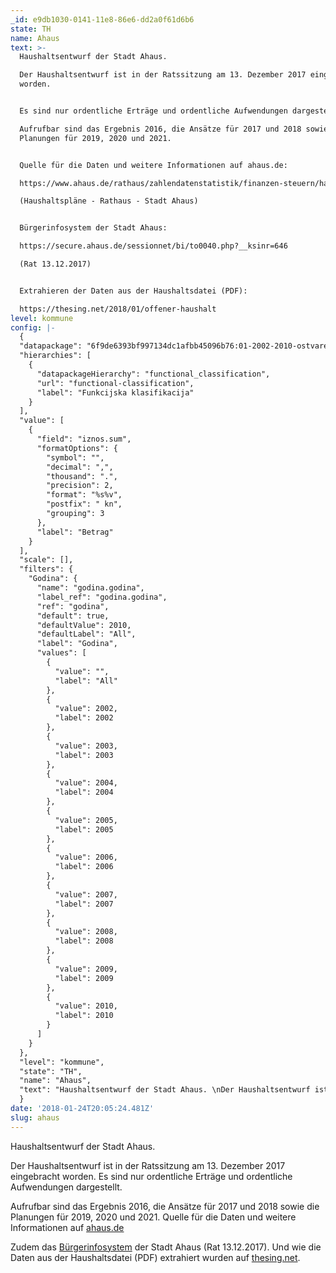 ```yaml
---
_id: e9db1030-0141-11e8-86e6-dd2a0f61d6b6
state: TH
name: Ahaus
text: >-
  Haushaltsentwurf der Stadt Ahaus.

  Der Haushaltsentwurf ist in der Ratssitzung am 13. Dezember 2017 eingebracht
  worden.


  Es sind nur ordentliche Erträge und ordentliche Aufwendungen dargestellt.

  Aufrufbar sind das Ergebnis 2016, die Ansätze für 2017 und 2018 sowie die
  Planungen für 2019, 2020 und 2021.


  Quelle für die Daten und weitere Informationen auf ahaus.de:

  https://www.ahaus.de/rathaus/zahlendatenstatistik/finanzen-steuern/haushaltsplaene.html

  (Haushaltspläne - Rathaus - Stadt Ahaus)


  Bürgerinfosystem der Stadt Ahaus:

  https://secure.ahaus.de/sessionnet/bi/to0040.php?__ksinr=646

  (Rat 13.12.2017)


  Extrahieren der Daten aus der Haushaltsdatei (PDF):

  https://thesing.net/2018/01/offener-haushalt
level: kommune
config: |-
  {
  "datapackage": "6f9de6393bf997134dc1afbb45096b76:01-2002-2010-ostvarenje-funkcijska-v2-bedenica",
  "hierarchies": [
    {
      "datapackageHierarchy": "functional_classification",
      "url": "functional-classification",
      "label": "Funkcijska klasifikacija"
    }
  ],
  "value": [
    {
      "field": "iznos.sum",
      "formatOptions": {
        "symbol": "",
        "decimal": ",",
        "thousand": ".",
        "precision": 2,
        "format": "%s%v",
        "postfix": " kn",
        "grouping": 3
      },
      "label": "Betrag"
    }
  ],
  "scale": [],
  "filters": {
    "Godina": {
      "name": "godina.godina",
      "label_ref": "godina.godina",
      "ref": "godina",
      "default": true,
      "defaultValue": 2010,
      "defaultLabel": "All",
      "label": "Godina",
      "values": [
        {
          "value": "",
          "label": "All"
        },
        {
          "value": 2002,
          "label": 2002
        },
        {
          "value": 2003,
          "label": 2003
        },
        {
          "value": 2004,
          "label": 2004
        },
        {
          "value": 2005,
          "label": 2005
        },
        {
          "value": 2006,
          "label": 2006
        },
        {
          "value": 2007,
          "label": 2007
        },
        {
          "value": 2008,
          "label": 2008
        },
        {
          "value": 2009,
          "label": 2009
        },
        {
          "value": 2010,
          "label": 2010
        }
      ]
    }
  },
  "level": "kommune",
  "state": "TH",
  "name": "Ahaus",
  "text": "Haushaltsentwurf der Stadt Ahaus. \nDer Haushaltsentwurf ist in der Ratssitzung am 13. Dezember 2017 eingebracht worden.\n\nEs sind nur ordentliche Erträge und ordentliche Aufwendungen dargestellt. \nAufrufbar sind das Ergebnis 2016, die Ansätze für 2017 und 2018 sowie die Planungen für 2019, 2020 und 2021.\n\nQuelle für die Daten und weitere Informationen auf ahaus.de:\nhttps://www.ahaus.de/rathaus/zahlendatenstatistik/finanzen-steuern/haushaltsplaene.html \n(Haushaltspläne - Rathaus - Stadt Ahaus)\n\nBürgerinfosystem der Stadt Ahaus: \nhttps://secure.ahaus.de/sessionnet/bi/to0040.php?__ksinr=646 \n(Rat 13.12.2017)\n\nExtrahieren der Daten aus der Haushaltsdatei (PDF):\nhttps://thesing.net/2018/01/offener-haushalt\n"
  }
date: '2018-01-24T20:05:24.481Z'
slug: ahaus
---
```

 Haushaltsentwurf der Stadt Ahaus.

  Der Haushaltsentwurf ist in der Ratssitzung am 13. Dezember 2017 eingebracht
  worden. Es sind nur ordentliche Erträge und ordentliche Aufwendungen dargestellt.

  Aufrufbar sind das Ergebnis 2016, die Ansätze für 2017 und 2018 sowie die Planungen für 2019, 2020 und 2021.
  Quelle für die Daten und weitere Informationen auf [ahaus.de](https://www.ahaus.de/rathaus/zahlendatenstatistik/finanzen-steuern/haushaltsplaene.html)

  Zudem das [Bürgerinfosystem](https://secure.ahaus.de/sessionnet/bi/to0040.php?__ksinr=646) der Stadt Ahaus (Rat 13.12.2017).
  Und wie die Daten aus der Haushaltsdatei (PDF) extrahiert wurden auf [thesing.net](https://thesing.net/2018/01/offener-haushalt).
